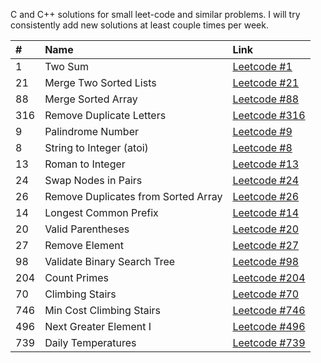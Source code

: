 C and C++ solutions for small leet-code and similar problems. I will try consistently add new solutions at least couple times per week.

| #            | Name                                 | Link                                                                               |
| :----------- | :------------------------------------| :----------------------------------------------------------------------------------|
| 1            |  Two Sum                             | [Leetcode #1](https://leetcode.com/problems/two-sum/)                              |
| 21           |  Merge Two Sorted Lists              | [Leetcode #21](https://leetcode.com/problems/merge-two-sorted-lists/)              |
| 88           |  Merge Sorted Array                  | [Leetcode #88](https://leetcode.com/problems/merge-sorted-array/)                  |
| 316          |  Remove Duplicate Letters            | [Leetcode #316](https://leetcode.com/problems/remove-duplicate-letters/)           |
| 9            |  Palindrome Number                   | [Leetcode #9](https://leetcode.com/problems/palindrome-number/)                    |
| 8            |  String to Integer (atoi)            | [Leetcode #8](https://leetcode.com/problems/string-to-integer-atoi/)               |
| 13           |  Roman to Integer                    | [Leetcode #13](https://leetcode.com/problems/roman-to-integer/)                    |
| 24           |  Swap Nodes in Pairs                 | [Leetcode #24](https://leetcode.com/problems/swap-nodes-in-pairs/)                 |
| 26           |  Remove Duplicates from Sorted Array | [Leetcode #26](https://leetcode.com/problems/remove-duplicates-from-sorted-array/) |
| 14           |  Longest Common Prefix               | [Leetcode #14](https://leetcode.com/problems/longest-common-prefix/)               |
| 20           |  Valid Parentheses                   | [Leetcode #20](https://leetcode.com/problems/valid-parentheses/)                   |
| 27           |  Remove Element                      | [Leetcode #27](https://leetcode.com/problems/remove-element/)                      |
| 98           |  Validate Binary Search Tree         | [Leetcode #98](https://leetcode.com/problems/validate-binary-search-tree/)         |
| 204          |  Count Primes                        | [Leetcode #204](https://leetcode.com/problems/count-primes/)                       |
| 70           |  Climbing Stairs                     | [Leetcode #70](https://leetcode.com/problems/climbing-stairs/)                     |
| 746          |  Min Cost Climbing Stairs            | [Leetcode #746](https://leetcode.com/problems/min-cost-climbing-stairs/)           |
| 496          |  Next Greater Element I              | [Leetcode #496](https://leetcode.com/problems/next-greater-element-i/)             |
| 739          |  Daily Temperatures                  | [Leetcode #739](https://leetcode.com/problems/daily-temperatures/)                 |
